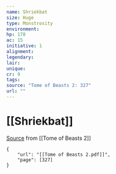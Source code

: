 ```yaml
---
name: Shriekbat
size: Huge
type: Monstrosity
environment: 
hp: 178
ac: 15
initiative: 1
alignment: 
legendary: 
lair: 
unique: 
cr: 9
tags: 
source: "Tome of Beasts 2: 327"
url: ""
---
```

# [[Shriekbat]]

[Source](zotero://open-pdf/library/items/9UQIAB6R?page=327) from [[Tome of Beasts 2]]

```pdf
{
	"url": "[[Tome of Beasts 2.pdf]]",
	"page": [327]
}
```

